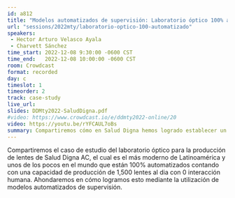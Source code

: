 ```yaml
---
id: a812
title: "Modelos automatizados de supervisión: Laboratorio óptico 100% automatizado"
url: "sessions/2022mty/laboratorio-optico-100-automatizado"
speakers:
 - Hector Arturo Velasco Ayala
 - Charvett Sánchez
time_start: 2022-12-08 9:30:00 -0600 CST
time_end:   2022-12-08 10:00:00 -0600 CST
room: Crowdcast
format: recorded
day: c
timeslot: 1
timeorder: 2
track: case-study
live_url: 
slides: DDMty2022-SaludDigna.pdf
#video: https://www.crowdcast.io/e/ddmty2022-online/20
video: https://youtu.be/rYFCAUL7oBs
summary: Compartiremos cómo en Salud Digna hemos logrado establecer un laboratorio óptico 100% automatizado por medio de  modelos automatizados de supervisión.
---
```


Compartiremos el caso de estudio del laboratorio óptico para la producción de lentes de Salud Digna AC, el cual es el más moderno de Latinoamérica y unos de los pocos en el mundo que están 100% automatizados contando con una capacidad de producción de 1,500 lentes al dia con 0 interacción humana. Ahondaremos en cómo logramos esto mediante la utilización de modelos automatizados de supervisión.
